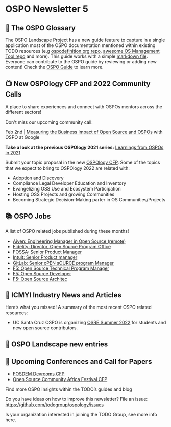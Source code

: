 # OSPO Newsletter 5


## 📖 The OSPO Glossary

The OSPO Landscape Project has a new guide feature to capture in a single application most of the OSPO documentation mentioned within existing TODO resources (e.g [ospodefinition.org repo](https://github.com/todogroup/ospodefinition.org), [awesome OS Management Tool repo](https://github.com/todogroup/awesome-ospo) and more). This guide works with a simple [markdown file](https://github.com/todogroup/ospolandscape/blob/master/guide.md). Everyone can contribute to the OSPO guide by reviewing or adding new content!
Check the [OSPO Guide](https://landscape.todogroup.org/guide) to learn more.


## 📺 New OSPOlogy CFP and 2022 Community Calls

A place to share experiences and connect with OSPOs mentors across the different sectors!

Don't miss our upcoming community call:

Feb 2nd | [Measuring the Business Impact of Open Source and OSPOs](https://community.linuxfoundation.org/events/details/lfhq-todo-group-presents-measuring-the-business-impact-of-open-source-ospos/) with OSPO at Google

**Take a look at the previous OSPOlogy 2021 series:** [Learnings from OSPOs in 2021](https://www.linuxfoundation.org/blog/ospology-learnings-from-ospos-in-2021/)

Submit your topic proposal in the new [OSPOlogy CFP](https://github.com/todogroup/ospology/issues/new/choose). Some of the topics that we expect to bring to OSPOlogy 2022 are related with:

* Adoption and Discovery
* Compliance Legal Developer Education and Inventory
* Evangelizing OSS Use and Ecosystem Participation
* Hosting OSS Projects and growing Communities
* Becoming Strategic Decision-Making parter in OS Communities/Projects

## 📚 OSPO Jobs

A list of OSPO related jobs published during these months!

* [Aiven: Engineering Manager in Open Source (remote)](https://apply.workable.com/aiven/j/B4AB10D57E/)
* [Fidelity: Director, Open Source Program Office](https://jobs.fidelity.com/job-details/14556302/director-open-source-program-office-architect/)
* [FOSSA: Senior Product Manager](https://boards.greenhouse.io/fossa/jobs/4014321003?gh_jid=4014321003&gh_src=8206cb4d3us)
* [Intuit: Senior Product manager](https://www.linkedin.com/jobs/view/2877430291/)
* [GitLab: Senior oPEN sOURCE program Manager](https://www.linkedin.com/jobs/view/2873939107/)
* [F5: Open Source Technical Program Manager](https://ffive.wd5.myworkdayjobs.com/f5jobs/job/San-Jose/Open-Source-Technical-Program-Manager_RP1023611)
* [F5: Open Source Developer](https://ffive.wd5.myworkdayjobs.com/f5jobs/job/San-Jose/Open-Source-Developer-II_RP1023613)
* [F5: Open Source Architec](https://ffive.wd5.myworkdayjobs.com/f5jobs/job/San-Jose/Open-Source-Architect_RP1023612-1)

## 📌 ICMYI Industry News and Articles

Here’s what you missed! A summary of the most recent OSPO related resources:

* UC Santa Cruz OSPO is organizing [OSRE Summer 2022](https://cross.ucsc.edu/2022-osre/index.html) for students and new open source contributors.


## 📩 OSPO Landscape new entries


## 📎 Upcoming Conferences and Call for Papers

* [FOSDEM Devrooms CFP](https://fosdem.org/2022/news/2021-11-30-accepted-developer-rooms/)
* [Open Source Community Africa Festival CFP](https://www.papercall.io/oscafest22)

Find more OSPO insights within the TODO’s guides and blog

Do you have ideas on how to improve this newsletter? File an issue: https://github.com/todogroup/ospology/issues

Is your organization interested in joining the TODO Group, see more info here.
